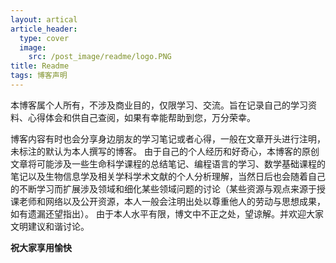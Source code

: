 ```yaml
---
layout: artical
article_header:
  type: cover
  image:
    src: /post_image/readme/logo.PNG
title: Readme
tags: 博客声明
---
```


本博客属个人所有，不涉及商业目的，仅限学习、交流。旨在记录自己的学习资料、心得体会和供自己查阅，如果有幸能帮助到您，万分荣幸。

<!--more-->

博客内容有时也会分享身边朋友的学习笔记或者心得，一般在文章开头进行注明，未标注的默认为本人撰写的博客。
由于自己的个人经历和好奇心，本博客的原创文章将可能涉及一些生命科学课程的总结笔记、编程语言的学习、数学基础课程的笔记以及生物信息学及相关学科学术文献的个人分析理解，当然日后也会随着自己的不断学习而扩展涉及领域和细化某些领域问题的讨论（某些资源与观点来源于授课老师和网络以及公开资源，本人一般会注明出处以尊重他人的劳动与思想成果，如有遗漏还望指出）。
由于本人水平有限，博文中不正之处，望谅解。并欢迎大家文明建议和谐讨论。

**祝大家享用愉快**



